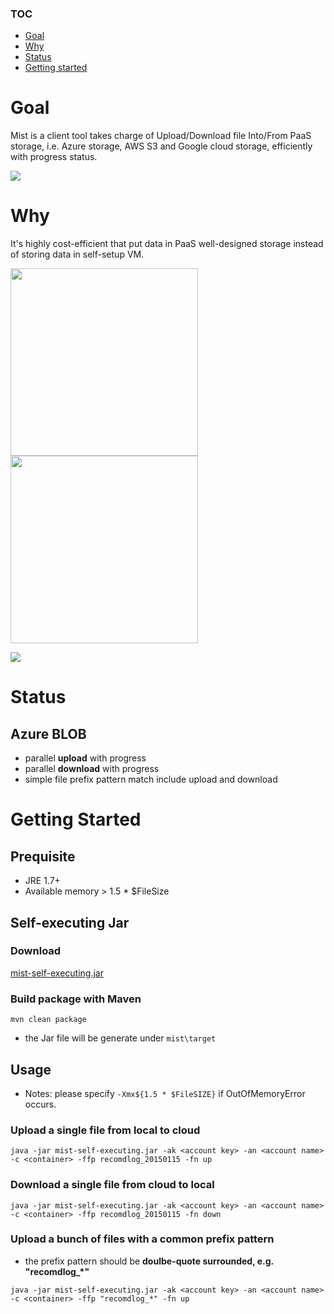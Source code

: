 ### TOC
* [Goal](#goal)
* [Why](#why)
* [Status](#status)
* [Getting started](#getting-started)

# Goal
Mist is a client tool takes charge of Upload/Download file Into/From PaaS storage, i.e. Azure storage, AWS S3 and Google cloud storage, efficiently with progress status.

![](https://drive.google.com/uc?id=0B78KhWqVkVmtU0tJTGVHaHJTN0E)

# Why
It's highly cost-efficient that put data in PaaS well-designed storage instead of storing data in self-setup VM.

<img src="https://drive.google.com/uc?id=0B78KhWqVkVmtTkFmOXN4cEpka2s" width="300">
<img src="https://drive.google.com/uc?id=0B78KhWqVkVmtVXFUOGdWbG1mcVk" width="300">

![](https://drive.google.com/uc?id=0B78KhWqVkVmtVXFUOGdWbG1mcVk)

# Status
## Azure BLOB
* parallel **upload** with progress
* parallel **download** with progress
* simple file prefix pattern match include upload and download

# Getting Started
## Prequisite
* JRE 1.7+
* Available memory > 1.5 * $FileSize

## Self-executing Jar
### Download
[mist-self-executing.jar](https://github.com/VenRaaS/mist/blob/master/mist/target/mist-self-executing.jar?raw=true)

### Build package with Maven 
`mvn clean package`
* the Jar file will be generate under `mist\target`

## Usage
* Notes: please specify `-Xmx${1.5 * $FileSIZE}` if OutOfMemoryError occurs.

### Upload a single file from local to cloud
```
java -jar mist-self-executing.jar -ak <account key> -an <account name> -c <container> -ffp recomdlog_20150115 -fn up
```
### Download a single file from cloud to local
```
java -jar mist-self-executing.jar -ak <account key> -an <account name> -c <container> -ffp recomdlog_20150115 -fn down
```
### Upload a bunch of files with a common prefix pattern
* the prefix pattern should be **doulbe-quote surrounded, e.g. "recomdlog_*"**
```
java -jar mist-self-executing.jar -ak <account key> -an <account name> -c <container> -ffp "recomdlog_*" -fn up
```
